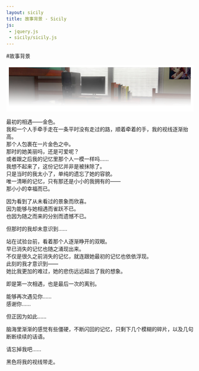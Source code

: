 ```yaml
---
layout: sicily
title: 故事背景 - Sicily
js:
 - jquery.js
 - sicily/sicily.js
---
```


#故事背景

![header](../images/sicily/header_01.png)	

最初的相遇——金色。<br/>
我和一个人手牵手走在一条平时没有走过的路，顺着牵着的手，我的视线逐渐抬高。<br/>
那个人包裹在一片金色之中。<br/>
那时的她美丽吗，还是可爱呢？<br/>
或者跟之后我的记忆里那个人一模一样吗……<br/>
我想不起来了，这份记忆并非是被抹除了。<br/>
只是当时的我太小了，单纯的遗忘了她的容貌。<br/>
唯一清晰的记忆，只有那还是小小的我拥有的——<br/>
那小小的幸福而已。<br/>

因为看到了从未看过的景象而欣喜。<br/>
因为能够与她相遇而雀跃不已。<br/>
也因为随之而来的分别而遗憾不已。<br/>

但那时的我却未意识到……<br/>

站在试验台前，看着那个人逐渐睁开的双眼。<br/>
早已消失的记忆也随之涌现出来。<br/>
不仅是很久之前消失的记忆，就连跟她最初的记忆也依依浮现。<br/>
此刻的我才意识到——<br/>
她比我更加的难过，她的悲伤远远超出了我的想象。<br/>

即是第一次相遇，也是最后一次的离别。<br/>

能够再次遇见你……<br/>
感谢你……<br/>

但正因为如此……<br/>

脑海里渐渐的感觉有些僵硬，不断闪回的记忆，只剩下几个模糊的碎片，以及几句断断续续的话语。<br/>

请忘掉我吧……<br/>

黑色将我的视线带走。

